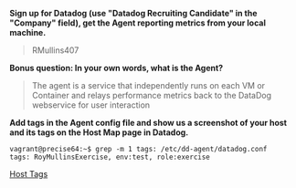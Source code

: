 **Sign up for Datadog (use "Datadog Recruiting Candidate" in the "Company" field), get the Agent reporting metrics from your local machine.**
> RMullins407


**Bonus question: In your own words, what is the Agent?**
> The agent is a service that independently runs on each VM or Container and relays performance metrics back to the DataDog webservice for user interaction

**Add tags in the Agent config file and show us a screenshot of your host and its tags on the Host Map page in Datadog.**


```{r, engine='sh', count_lines}
vagrant@precise64:~$ grep -m 1 tags: /etc/dd-agent/datadog.conf 
tags: RoyMullinsExercise, env:test, role:exercise
```

[Host Tags](./HostTags.PNG)




